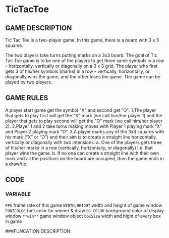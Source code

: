 # TicTacToe

## GAME DESCRIPTION
  Tic Tac Toe is a two-player game. In this game, there is a board with 3 x 3 squares.

  The two players take turns putting marks on a 3x3 board. The goal of Tic Tac Toe game is to be one of the players to get three same symbols in a row - horizontally, vertically or diagonally on a 3 x 3 grid. The player who first gets 3 of his/her symbols (marks) in a row - vertically, horizontally, or diagonally wins the game, and the other loses the game. The game can be played by two players.

## GAME RULES
  A player start game get the symbol "X" and second get "O".
  1.The player that gets to play first will get the "X" mark (we call him/her player 1) and the player that gets to play second will get the "O" mark (we call him/her player 2).
  2.Player 1 and 2 take turns making moves with Player 1 playing mark “X” and Player 2 playing mark “O”.
  3.A player marks any of the 3x3 squares with his mark (“X” or “O”) and their aim is to create a straight line horizontally, vertically or diagonally with two intensions:
    a. One of the players gets three of his/her marks in a row (vertically, horizontally, or diagonally) i.e. that player wins the game.
    b. If no one can create a straight line with their own mark and all the positions on the board are occupied, then the game ends in a draw/tie.

## CODE
### VARIABLE 
`FPS` frame rate of this game
`WIDTH,HEIGHT` width and height of game window
`FONTCOLOR` font color for winner & draw
`BG_COLOR` background color of display window
`**win**` game window object
`boxSize` width and hight of every box in game

###FUNCATION DESCRIPTION:
